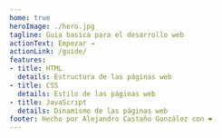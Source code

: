 ```yaml
---
home: true
heroImage: ./hero.jpg
tagline: Guia basica para el desarrollo web
actionText: Empezar →
actionLink: /guide/
features:
- title: HTML
  details: Estructura de las páginas web
- title: CSS
  details: Estilo de las páginas web
- title: JavaScript
  details: Dinamismo de las páginas web
footer: Hecho por Alejandro Castaño González con ❤️
---
```

